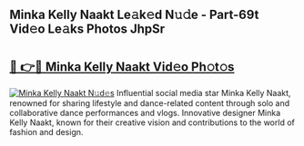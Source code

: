 ## Minka Kelly Naakt Le𝚊k𝚎d N𝚞𝚍e - Part-69t Vid𝚎o Le𝚊ks Photos JhpSr

# <h2><a href="http://fb943n.evod.top/?m=Minka+Kelly+Naakt">🔗 👉🔴 Minka Kelly Naakt Vid𝚎o Ph𝚘t𝚘s</a></h2>

[![Minka Kelly Naakt N𝚞d𝚎s](https://i.imgur.com/8V9OHl7.gif)](http://fb943n.evod.top/?m=Minka+Kelly+Naakt)
Influential social media star Minka Kelly Naakt, renowned for sharing lifestyle and dance-related content through solo and collaborative dance performances and vlogs. Innovative designer Minka Kelly Naakt, known for their creative vision and contributions to the world of fashion and design. 
